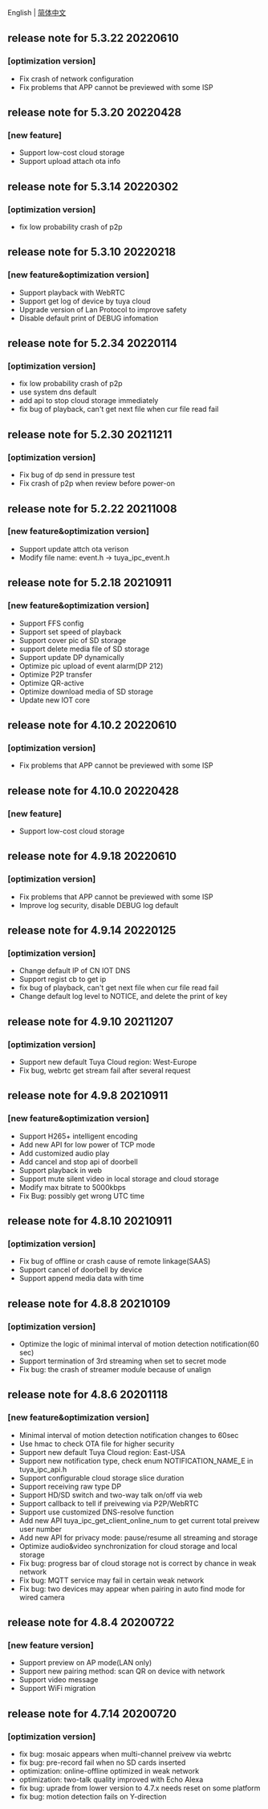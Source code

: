 English | [简体中文](./release_note_zh-CN.md)
## release note for 5.3.22 20220610
### [optimization version]
- Fix crash of network configuration
- Fix problems that APP cannot be previewed with some ISP

## release note for 5.3.20 20220428
### [new feature]
- Support low-cost cloud storage
- Support upload attach ota info

## release note for 5.3.14 20220302
### [optimization version]
- fix low probability crash of p2p

## release note for 5.3.10 20220218
### [new feature&optimization version]
- Support playback with WebRTC
- Support get log of device by tuya cloud
- Upgrade version of Lan Protocol to improve safety
- Disable default print of DEBUG infomation

## release note for 5.2.34 20220114
### [optimization version]
- fix low probability crash of p2p
- use system dns default
- add api to stop cloud storage immediately
- fix bug of playback, can't get next file when cur file read fail

## release note for 5.2.30 20211211
### [optimization version]
- Fix bug of dp send in pressure test
- Fix crash of p2p when review before power-on

## release note for 5.2.22 20211008
### [new feature&optimization version]
- Support update attch ota verison
- Modify file name: event.h  -> tuya_ipc_event.h

## release note for 5.2.18 20210911
### [new feature&optimization version]
- Support FFS config
- Support set speed of playback
- Support cover pic of SD storage
- support delete media file of SD storage
- Support update DP dynamically
- Optimize pic upload of event alarm(DP 212)
- Optimize P2P transfer
- Optimize QR-active
- Optimize download media of SD storage
- Update new IOT core

## release note for 4.10.2 20220610
### [optimization version]
- Fix problems that APP cannot be previewed with some ISP

## release note for 4.10.0 20220428
### [new feature]
- Support low-cost cloud storage

## release note for 4.9.18 20220610
### [optimization version]
- Fix problems that APP cannot be previewed with some ISP
- Improve log security, disable DEBUG log default 

## release note for 4.9.14 20220125
### [optimization version]
- Change default IP of CN IOT DNS
- Support regist cb to get ip 
- fix bug of playback, can't get next file when cur file read fail
- Change default log level to NOTICE, and delete the print of key

## release note for 4.9.10 20211207
### [optimization version]
- Support new default Tuya Cloud region: West-Europe
- Fix bug, webrtc get stream fail after several request

## release note for 4.9.8 20210911
### [new feature&optimization version]
- Support H265+ intelligent encoding
- Add new API for low power of TCP mode
- Add customized audio play
- Add cancel and stop api of doorbell
- Support playback in web
- Support mute silent video in local storage and cloud storage
- Modify max bitrate to 5000kbps
- Fix Bug: possibly get wrong UTC time

## release note for 4.8.10 20210911
### [optimization version]
- Fix bug of offline or crash cause of remote linkage(SAAS)
- Support cancel of doorbell by device
- Support append media data with time

## release note for 4.8.8 20210109
### [optimization version]
- Optimize the logic of minimal interval of motion detection notification(60 sec)
- Support termination of 3rd streaming when set to secret mode
- Fix bug: the crash of streamer module because of unalign 

## release note for 4.8.6 20201118
### [new feature&optimization version]
- Minimal interval of motion detection notification changes to 60sec
- Use hmac to check OTA file for higher security
- Support new default Tuya Cloud region: East-USA
- Support new notification type, check enum NOTIFICATION_NAME_E in tuya_ipc_api.h
- Support configurable cloud storage slice duration
- Support receiving raw type DP
- Support HD/SD switch and two-way talk on/off via web
- Support callback to tell if preivewing via P2P/WebRTC
- Support use customized DNS-resolve function
- Add new API tuya_ipc_get_client_online_num to get current total preivew user number
- Add new API for privacy mode: pause/resume all streaming and storage
- Optimize audio&video synchronization for cloud storage and local storage
- Fix bug: progress bar of cloud storage not is correct by chance in weak network
- Fix bug: MQTT service may fail in certain weak network
- Fix bug: two devices may appear when pairing in auto find mode for wired camera

## release note for 4.8.4 20200722
### [new feature version]
- Support preview on AP mode(LAN only)
- Support new pairing method: scan QR on device with network
- Support video message
- Support WiFi migration

## release note for 4.7.14 20200720
### [optimization version]
- fix bug: mosaic appears when multi-channel preivew via webrtc
- fix bug: pre-record fail when no SD cards inserted
- optimization: online-offline optimized in weak network
- optimization: two-talk quality improved with Echo Alexa 
- fix bug: uprade from lower version to 4.7.x needs reset on some platform
- fix bug: motion detection fails on Y-direction
